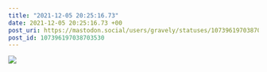 ```yaml
---
title: "2021-12-05 20:25:16.73"
date: 2021-12-05 20:25:16.73 +00
post_uri: https://mastodon.social/users/gravely/statuses/107396197038703530
post_id: 107396197038703530
---
```




![](/images/107396196991569650.jpg)

